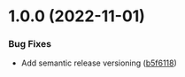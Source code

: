 # 1.0.0 (2022-11-01)


### Bug Fixes

* Add semantic release versioning ([b5f6118](https://github.com/Sahcoplc/document-api-microservice/commit/b5f61188261d197e3b1e3ee52ac78463ed88d036))
